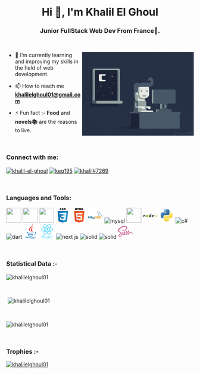 <h1 align="center">Hi 👋, I'm Khalil El Ghoul</h1>
<h3 align="center">Junior FullStack Web Dev From France🌟.</h3>

<br>

<p><img align="right" style="width:300px;" src="https://raw.githubusercontent.com/khalilelghoul01/khalilelghoul01/main/images/dev.gif" alt="khalilelghoul01" /></p>

- 🌱 I’m currently learning and improving my skills in the field of web development.

- 📫 How to reach me **khalilelghoul01@gmail.com**

- ⚡ Fun fact :- **Food** and **novels📚** are the reasons to live.

<br>

<h3 align="left">Connect with me:</h3>
<p align="left">
  <a href="https://www.linkedin.com/in/khalil-el-ghoul/" target="blank"><img align="center"
      src="https://raw.githubusercontent.com/rahuldkjain/github-profile-readme-generator/master/src/images/icons/Social/linked-in-alt.svg"
      alt="khalil-el-ghoul" height="30" width="40" /></a> 
  <a href="https://instagram.com/keg195" target="blank"><img align="center"
      src="https://raw.githubusercontent.com/rahuldkjain/github-profile-readme-generator/master/src/images/icons/Social/instagram.svg"
      alt="keg195" height="30" width="40" /></a> 
  <a href="khalil#7269" target="blank"><img align="center"
      src="https://upload.wikimedia.org/wikipedia/fr/thumb/4/4f/Discord_Logo_sans_texte.svg/1818px-Discord_Logo_sans_texte.svg.png"
      alt="khalil#7269" height="40" width="40" /></a> 
</p>

<br>

<h3 align="left">Languages and Tools:</h3>
<p align="left"> 
<img src="https://upload.wikimedia.org/wikipedia/commons/thumb/4/4c/Typescript_logo_2020.svg/1024px-Typescript_logo_2020.svg.png" width="40" height="40" />


<img src="https://cdn.pixabay.com/photo/2015/04/23/17/41/javascript-736400_1280.png"  width="40" height="40" />

<img src="https://upload.wikimedia.org/wikipedia/commons/thumb/d/d5/Tailwind_CSS_Logo.svg/2048px-Tailwind_CSS_Logo.svg.png"  width="40" height="40" />
  <img src="https://raw.githubusercontent.com/devicons/devicon/master/icons/css3/css3-original-wordmark.svg" alt="css3" width="40" height="40" />
  <img src="https://raw.githubusercontent.com/devicons/devicon/master/icons/html5/html5-original-wordmark.svg" alt="html5" width="40" height="40" />

  <img src="https://raw.githubusercontent.com/devicons/devicon/master/icons/mysql/mysql-original-wordmark.svg" alt="mysql" width="40" height="40" />
  <img src="https://www.stackhero.io/assets/src/images/servicesLogos/openGraphVersions/mongodb.png?8aee1a38" alt="mysql" width="40" height="30" />


<img src="https://firebase.google.com/static/images/brand-guidelines/logo-logomark.png?hl=es-419"  width="40" height="40" />

  <img src="https://raw.githubusercontent.com/devicons/devicon/master/icons/nodejs/nodejs-original-wordmark.svg" alt="nodejs" width="40" height="40" />

  <img src="https://raw.githubusercontent.com/devicons/devicon/master/icons/python/python-original.svg" alt="python" width="40" height="40" /> 
  <img src="https://blog.bracketshow.com/wp-content/uploads/2021/07/csharp.png" alt="c#" width="40" height="40" />
  <img src="https://upload.wikimedia.org/wikipedia/commons/thumb/7/7e/Dart-logo.png/768px-Dart-logo.png" alt="dart" width="40" height="40" />
  <img src="https://raw.githubusercontent.com/devicons/devicon/master/icons/java/java-original.svg" alt="java" width="40" height="40" />
  <img src="https://raw.githubusercontent.com/devicons/devicon/master/icons/react/react-original-wordmark.svg" alt="react" width="40" height="40" />
  <img src="https://seeklogo.com/images/N/next-js-logo-8FCFF51DD2-seeklogo.com.png" alt="next js" width="40" height="40" />
  <img src="https://www.saashub.com/images/app/service_logos/192/9an5asiegmnh/large.png?1633819212" alt="solid" width="40" height="40" />
  <img src="https://upload.wikimedia.org/wikipedia/commons/thumb/1/1b/Svelte_Logo.svg/1200px-Svelte_Logo.svg.png" alt="solid" width="40" height="40" />
  <img src="https://raw.githubusercontent.com/devicons/devicon/master/icons/sass/sass-original.svg" alt="sass" width="40" height="40" />
  
 </p>

<br>

<h3>Statistical Data :-</h3>
<p><img align="center"
    src="https://github-readme-stats.vercel.app/api/top-langs?username=khalilelghoul01&show_icons=true&locale=en&bg_color=0d1117&text_color=ffffff&layout=compact"
    alt="khalilelghoul01" 
    bg_color=#808080/></p>

<br>

<p>&nbsp;<img align="center" src="https://github-readme-stats.vercel.app/api?username=khalilelghoul01&show_icons=true&locale=en&bg_color=0d1117&text_color=ffffff&repo=convoychat"
    alt="khalilelghoul01" /></p>

<br>

<p><img align="center" src="https://github-readme-streak-stats.herokuapp.com/?user=khalilelghoul01&theme=dark&background=0d1117&date_format=M%20j%5B%2C%20Y%5D" alt="khalilelghoul01" /></p>

<br>
<h3>Trophies :-</h3>
<p align="left"> <a href="https://github.com/ryo-ma/github-profile-trophy"><img
      src="https://github-profile-trophy.vercel.app/?username=khalilelghoul01&bg_color=0d1117&text_color=ffffff" alt="khalilelghoul01" /></a> </p>


